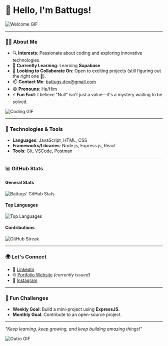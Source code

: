 # 👋 Hello, I'm Battugs!  

![Welcome GIF](https://media.giphy.com/media/xTiIzJSKB4l7xTouE8/giphy.gif)  

---

### 👨‍💻 About Me  
- 🔍 **Interests**: Passionate about coding and exploring innovative technologies.  
- 🌱 **Currently Learning**: Learning **Supabase**  
- 💞️ **Looking to Collaborate On**: Open to exciting projects (still figuring out the right one 🚀).  
- 📫 **Contact Me**: [battugs.dev@gmail.com](mailto:battugs.dev@gmail.com)  
- 😄 **Pronouns**: He/Him  
- ⚡ **Fun Fact**: I believe "Null" isn't just a value—it's a mystery waiting to be solved.  

![Coding GIF](https://media.giphy.com/media/L8K62iTDkzGX6/giphy.gif)  

---

### 🔧 Technologies & Tools  
- **Languages**: JavaScript, HTML, CSS  
- **Frameworks/Libraries**: Node.js, Express.js, React  
- **Tools**: Git, VSCode, Postman  

---

### 📊 GitHub Stats  

#### General Stats  
![Battugs' GitHub Stats](https://github-readme-stats.vercel.app/api?username=oxterhal&show_icons=true&theme=radical)  

#### Top Languages  
![Top Languages](https://github-readme-stats.vercel.app/api/top-langs/?username=oxterhal&layout=compact&theme=radical)  

#### Contributions  
![GitHub Streak](https://github-readme-streak-stats.herokuapp.com/?user=oxterhal&theme=radical)  

---

### 🌍 Let's Connect  
- 🔗 [LinkedIn](https://www.linkedin.com/in/battugs-b-a6a062301/)  
- 🌐 [Portfolio Website](https://oxterhal.vercel.app/) *(currently issued)*  
- 📸 [Instagram](https://www.instagram.com/battugs__dev/)  

---

### 🎯 Fun Challenges  
- **Weekly Goal**: Build a mini-project using **ExpressJS**.  
- **Monthly Goal**: Contribute to an open-source project.  

---

*"Keep learning, keep growing, and keep building amazing things!"*  

![Outro GIF](https://media.giphy.com/media/ZVik7pBtu9dNS/giphy.gif)  

